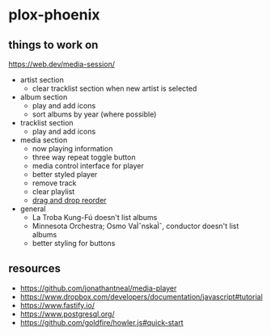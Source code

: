 # plox-phoenix

## things to work on

https://web.dev/media-session/

-   artist section
    -   clear tracklist section when new artist is selected
-   album section
    -   play and add icons
    -   sort albums by year (where possible)
-   tracklist section
    -   play and add icons
-   media section
    -   now playing information
    -   three way repeat toggle button
    -   media control interface for player
    -   better styled player
    -   remove track
    -   clear playlist
    -   [drag and drop reorder](https://codepen.io/chingy/pen/Exxvpjo)
-   general
    -   La Troba Kung-Fú doesn't list albums
    -   Minnesota Orchestra; Osmo VaÌˆnskaÌˆ, conductor doesn't list albums
    -   better styling for buttons

## resources

-   https://github.com/jonathantneal/media-player
-   https://www.dropbox.com/developers/documentation/javascript#tutorial
-   https://www.fastify.io/
-   https://www.postgresql.org/
-   https://github.com/goldfire/howler.js#quick-start

